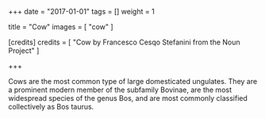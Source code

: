 +++
date = "2017-01-01"
tags = []
weight = 1

title = "Cow"
images = [ "cow" ]

[credits]
  credits = [
    "Cow by Francesco Cesqo Stefanini from the Noun Project"
  ]

+++

Cows are the most common type of large domesticated ungulates. They are a prominent modern member of the subfamily Bovinae, are the most widespread species of the genus Bos, and are most commonly classified collectively as Bos taurus.
